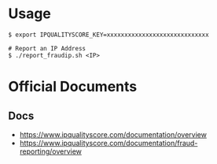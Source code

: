 # Usage

```
$ export IPQUALITYSCORE_KEY=xxxxxxxxxxxxxxxxxxxxxxxxxxxxx

# Report an IP Address
$ ./report_fraudip.sh <IP>
```

# Official Documents

## Docs

* https://www.ipqualityscore.com/documentation/overview
* https://www.ipqualityscore.com/documentation/fraud-reporting/overview

